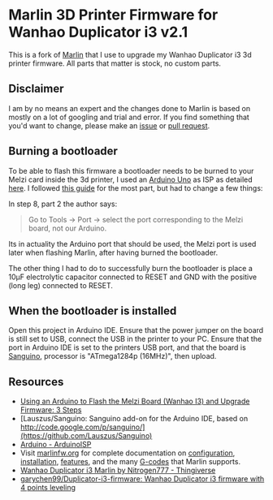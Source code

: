 # Marlin 3D Printer Firmware for Wanhao Duplicator i3 v2.1
This is a fork of [Marlin](http://marlinfw.org/) that I use to upgrade my Wanhao
Duplicator i3 3d printer firmware. All parts that matter is stock, no custom parts.

## Disclaimer
I am by no means an expert and the changes done to Marlin is based on mostly on
a lot of googling and trial and error. If you find something that you'd want to
change, please make an [issue](https://github.com/roosta/Marlin/issues/new) or
[pull request](https://github.com/roosta/Marlin/pulls).

## Burning a bootloader
To be able to flash this firmware a bootloader needs to be burned to your Melzi
card inside the 3d printer, I used an [Arduino
Uno](https://store.arduino.cc/arduino-uno-rev3) as ISP as detailed
[here](https://www.arduino.cc/en/Tutorial/ArduinoISP). I followed [this
guide](https://www.instructables.com/id/Using-an-Arduino-to-Flash-the-Melzi-Board-Wanhao-I/)
for the most part, but had to change a few things:

In step 8, part 2 the author says:
> Go to Tools -> Port -> select the port corresponding to the Melzi board, not our Arduino.

Its in actuality the Arduino port that should be used, the Melzi port is used
later when flashing Marlin, after having burned the bootloader.

The other thing I had to do to successfully burn the bootloader is place a 10µF
electrolytic capacitor connected to RESET and GND with the positive (long leg)
connected to RESET.

## When the bootloader is installed

Open this project in Arduino IDE. Ensure that the power jumper on the board is
still set to USB, connect the USB in the printer to your PC. Ensure that the
port in Arduino IDE is set to the printers USB port, and that the board is
[Sanguino](https://github.com/Lauszus/Sanguino), processor is "ATmega1284p
(16MHz)", then upload.

## Resources

- [Using an Arduino to Flash the Melzi Board (Wanhao I3) and Upgrade Firmware: 3 Steps](https://www.instructables.com/id/Using-an-Arduino-to-Flash-the-Melzi-Board-Wanhao-I/)
- [Lauszus/Sanguino: Sanguino add-on for the Arduino IDE, based on http://code.google.com/p/sanguino/](https://github.com/Lauszus/Sanguino)
- [Arduino - ArduinoISP](https://www.arduino.cc/en/Tutorial/ArduinoISP)
- Visit [marlinfw.org](http://marlinfw.org/) for complete documentation on [configuration](http://marlinfw.org/docs/configuration/configuration.html), [installation](http://marlinfw.org/docs/basics/install.html), [features](http://marlinfw.org/meta/features/), and the many [G-codes](http://marlinfw.org/meta/gcode/) that Marlin supports.
- [Wanhao Duplicator i3 Marlin by Nitrogen777 - Thingiverse](https://www.thingiverse.com/thing:2450111)
- [garychen99/Duplicator-i3-firmware: Wanhao Duplicator i3 firmware with 4 points leveling](https://github.com/garychen99/Duplicator-i3-firmware)
